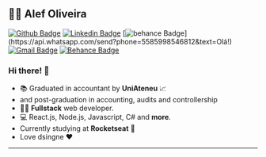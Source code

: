 #
## 🧑‍💻 Alef Oliveira

[![Github Badge](https://img.shields.io/badge/-Github-000?style=flat-square&logo=Github&logoColor=white&link=https://github.com/nymalone)](https://github.com/alefd2)
[![Linkedin Badge](https://img.shields.io/badge/-LinkedIn-blue?style=flat-square&logo=Linkedin&logoColor=white&link=https://www.linkedin.com/in/alefoliv/)](https://www.linkedin.com/in/alefoliv/)
[![behance Badge](https://img.shields.io/badge/-Whatsapp-4CA143?style=flat-square&labelColor=4CA143&logo=whatsapp&logoColor=white&link=https://api.whatsapp.com/send?phone=5585998546812&text=Olá!)](https://api.whatsapp.com/send?phone=5585998546812&text=Olá!)
[![Gmail Badge](https://img.shields.io/badge/-Gmail-c14438?style=flat-square&logo=Gmail&logoColor=white&link=mailto:alefolivfeira@gmail.com)](mailto:alefolivfeira@gmail.com)
[![Behance Badge](https://img.shields.io/badge/-behance-blue?style=flat-square&logo=behance)](https://www.behance.net/alefoliveiraa)

### Hi there! 👋

- :books: Graduated in accountant by **UniAteneu** 📈 
- and post-graduation in accounting, audits and controllership
- 🧑‍💻 **Fullstack** web developer.
- 💻 React.js, Node.js, Javascript, C# and **more**.
- Currently studying at **Rocketseat** :purple_heart:
- Love dsingne ❤️

---
